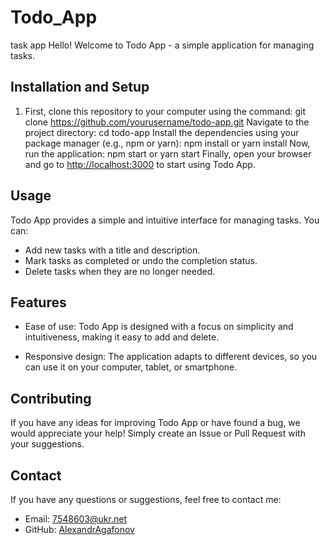 # Todo_App
task app
Hello! Welcome to Todo App - a simple application for managing tasks.
## Installation and Setup

1. First, clone this repository to your computer using the command:
git clone https://github.com/yourusername/todo-app.git
Navigate to the project directory:
cd todo-app
Install the dependencies using your package manager (e.g., npm or yarn):
npm install
or
yarn install
Now, run the application:
npm start
or
yarn start
Finally, open your browser and go to [http://localhost:3000](http://localhost:3000) to start using Todo App.

## Usage

Todo App provides a simple and intuitive interface for managing tasks. You can:

- Add new tasks with a title and description.
- Mark tasks as completed or undo the completion status.
- Delete tasks when they are no longer needed.

## Features

- Ease of use: Todo App is designed with a focus on simplicity and intuitiveness, making it easy to add and delete.

- Responsive design: The application adapts to different devices, so you can use it on your computer, tablet, or smartphone.

## Contributing

If you have any ideas for improving Todo App or have found a bug, we would appreciate your help! Simply create an Issue or Pull Request with your suggestions.
## Contact

If you have any questions or suggestions, feel free to contact me:

- Email: 7548603@ukr.net
- GitHub: [AlexandrAgafonov](https://github.com/AlexandrAgafonov)
